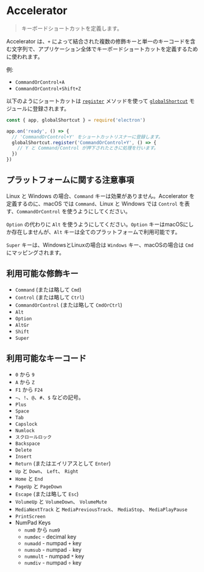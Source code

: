 # Accelerator

> キーボードショートカットを定義します。

Accelerator は、`+` によって結合された複数の修飾キーと単一のキーコードを含む文字列で、アプリケーション全体でキーボードショートカットを定義するために使われます。

例:

* `CommandOrControl+A`
* `CommandOrControl+Shift+Z`

以下のようにショートカットは [`register`](global-shortcut.md#globalshortcutregisteraccelerator-callback) メソッドを使って [`globalShortcut`](global-shortcut.md) モジュールに登録されます。

```javascript
const { app, globalShortcut } = require('electron')

app.on('ready', () => {
  // 'CommandOrControl+Y' をショートカットリスナーに登録します。
  globalShortcut.register('CommandOrControl+Y', () => {
    // Y と Command/Control が押下されたときに処理を行います。
  })
})
```

## プラットフォームに関する注意事項

Linux と Windows の場合、`Command` キーは効果がありません。Accelerator を定義するのに、macOS では `Command`、Linux と Windows では `Control` を表す、`CommandOrControl` を使うようにしてください。

`Option` の代わりに `Alt` を使うようにしてください。`Option` キーはmacOSにしか存在しませんが、`Alt` キーは全てのプラットフォームで利用可能です。

`Super` キーは、WindowsとLinuxの場合は `Windows` キー、macOSの場合は `Cmd` にマッピングされます。

## 利用可能な修飾キー

* `Command` (または略して `Cmd`)
* `Control` (または略して `Ctrl`)
* `CommandOrControl` (または略して `CmdOrCtrl`)
* `Alt`
* `Option`
* `AltGr`
* `Shift`
* `Super`

## 利用可能なキーコード

* `0` から `9`
* `A` から `Z`
* `F1` から `F24`
* `~`、`!`、`@`、`#`、`$` などの記号。
* `Plus`
* `Space`
* `Tab`
* `Capslock`
* `Numlock`
* `スクロールロック`
* `Backspace`
* `Delete`
* `Insert`
* `Return` (またはエイリアスとして `Enter`)
* `Up` と `Down`、 `Left`、 `Right`
* `Home` と `End`
* `PageUp` と `PageDown`
* `Escape` (または略して `Esc`)
* `VolumeUp` と `VolumeDown`、 `VolumeMute`
* `MediaNextTrack` と `MediaPreviousTrack`、 `MediaStop`、 `MediaPlayPause`
* `PrintScreen`
* NumPad Keys 
  * `num0` から `num9`
  * `numdec` - decimal key
  * `numadd` - numpad `+` key
  * `numsub` - numpad `-` key
  * `nummult` - numpad `*` key
  * `numdiv` - numpad `÷` key